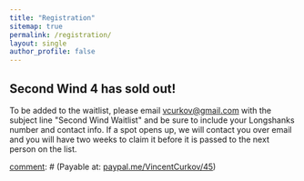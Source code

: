 ```yaml
---
title: "Registration"
sitemap: true
permalink: /registration/
layout: single
author_profile: false
---
```


## **Second Wind 4 has sold out!**

To be added to the waitlist, please email [vcurkov@gmail.com](mailto:vcurkov@gmail.com) with the subject line "Second Wind Waitlist" and be sure to include your Longshanks number and contact info. If a spot opens up, we will contact you over email and you will have two weeks to claim it before it is passed to the next person on the list. 

[comment]: # (PRICE: $45 / person)

[comment]: # (Payable at: [paypal.me/VincentCurkov/45](https://paypal.me/VincentCurkov/45))

[comment]: # (Pay above via PayPal to be registered on Longshanks!)
[comment]: # (Please include the Longshanks number and name of the person you are signing up in the memo. If you do not have a Longshanks number include that information in the memo.)
